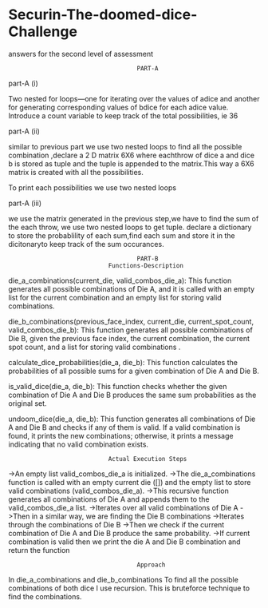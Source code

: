 # Securin-The-doomed-dice-Challenge
answers for the second level of assessment

                                        PART-A

part-A (i)

Two nested for loops—one for iterating over the values of adice and another for generating corresponding values of bdice for each adice value. Introduce a count variable to keep track of the total possibilities, ie 36

part-A (ii)

similar to previous part we use two nested loops to find all the possible combination ,declare a 2 D matrix 6X6  where eachthrow of dice a and dice b is stored as tuple and the tuple is appended to the matrix.This way a 6X6 matrix is created with all the possibilities.

To print each possibilities we use two nested loops 

part-A (iii)

we use the matrix generated in the previous step,we have to find the sum of the each throw,
we use two nested loops to get tuple. declare a dictionary to store the probablility of each sum,find each sum and store it in the dicitonaryto keep track of the sum occurances.



                                        PART-B
                                Functions-Description
die_a_combinations(current_die, valid_combos_die_a):
            This function generates all possible combinations of Die A, and it is called with an empty list for the current combination and an empty list for storing valid combinations.

die_b_combinations(previous_face_index, current_die, current_spot_count, valid_combos_die_b):
            This function generates all possible combinations of Die B, given the previous face index, the current combination, the current spot count, and a list for storing valid combinations .

calculate_dice_probabilities(die_a, die_b):
            This function calculates the probabilities of all possible sums for a given combination of Die A and Die B.

is_valid_dice(die_a, die_b):
            This function checks whether the given combination of Die A and Die B produces the same sum probabilities as the original set.

undoom_dice(die_a, die_b):
            This function generates all combinations of Die A and Die B and checks if any of them is valid. If a valid combination is found, it prints the new combinations; otherwise, it prints a message indicating that no valid combination exists.


                                Actual Execution Steps

->An empty list valid_combos_die_a is initialized.
->The die_a_combinations function is called with an empty current die ([]) and the empty list to store valid combinations (valid_combos_die_a).
->This recursive function generates all combinations of Die A and appends them to the valid_combos_die_a list.
->Iterates over all valid combinations of Die A 
->Then in a similar way, we are finding the Die B combinations
->Iterates through the combinations of Die B
->Then we check if the current combination of Die A and Die B produce the same probability.
->If current combination is valid then we print the die A and Die B combination and return the function
 
                                        Approach
In die_a_combinations and die_b_combinations
            To find all the possible combinations of both dice I use recursion. This is bruteforce technique to find the combinations.


